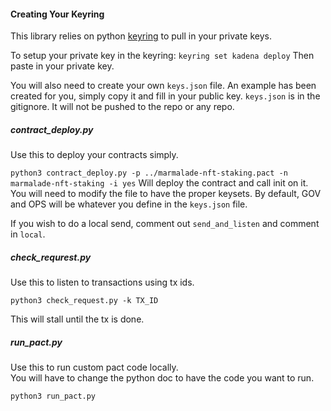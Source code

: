 #### Creating Your Keyring

This library relies on python [keyring](https://pypi.org/project/keyring/) to pull in your private keys.

To setup your private key in the keyring:
`keyring set kadena deploy`
Then paste in your private key.

You will also need to create your own `keys.json` file. An example has been created for you, simply copy it and fill in your public key. `keys.json` is in the gitignore. It will not be pushed to the repo or any repo.

##### contract_deploy.py

Use this to deploy your contracts simply.

`python3 contract_deploy.py -p ../marmalade-nft-staking.pact -n marmalade-nft-staking -i yes`
Will deploy the contract and call init on it.
You will need to modify the file to have the proper keysets. By default, GOV and OPS will be whatever you define in the `keys.json` file.

If you wish to do a local send, comment out `send_and_listen` and comment in `local`.

##### check_requrest.py

Use this to listen to transactions using tx ids.

`python3 check_request.py -k TX_ID`

This will stall until the tx is done.

##### run_pact.py

Use this to run custom pact code locally.  
You will have to change the python doc to have the code you want to run.  

`python3 run_pact.py`